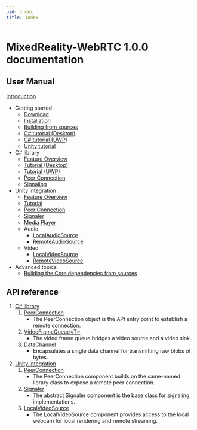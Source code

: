 ```yaml
---
uid: index
title: Index
---
```

# MixedReality-WebRTC 1.0.0 documentation

## User Manual

[Introduction](manual/introduction.md)

- Getting started
  - [Download](manual/download.md)
  - [Installation](manual/installation.md)
  - [Building from sources](manual/building.md)
  - [C# tutorial (Desktop)](manual/cs/helloworld-cs-core3.md)
  - [C# tutorial (UWP)](manual/cs/helloworld-cs-uwp.md)
  - [Unity tutorial](manual/helloworld-unity.md)
- C# library
  - [Feature Overview](manual/cs/cs.md)
  - [Tutorial (Desktop)](manual/cs/helloworld-cs-core3.md)
  - [Tutorial (UWP)](manual/cs/helloworld-cs-uwp.md)
  - [Peer Connection](manual/cs/cs-peerconnection.md)
  - [Signaling](manual/cs/cs-signaling.md)
- Unity integration
  - [Feature Overview](manual/unity-integration.md)
  - [Tutorial](manual/helloworld-unity.md)
  - [Peer Connection](manual/unity-peerconnection.md)
  - [Signaler](manual/unity-signaler.md)
  - [Media Player](manual/unity-mediaplayer.md)
  - Audio
    - [LocalAudioSource](manual/unity-localaudiosource.md)
    - [RemoteAudioSource](manual/unity-remoteaudiosource.md)
  - Video
    - [LocalVideoSource](manual/unity-localvideosource.md)
    - [RemoteVideoSource](manual/unity-remotevideosource.md)
- Advanced topics
  - [Building the Core dependencies from sources](manual/building-core.md)

## API reference

1. [C# library](xref:Microsoft.MixedReality.WebRTC)
   1. [PeerConnection](xref:Microsoft.MixedReality.WebRTC.PeerConnection)
      - The PeerConnection object is the API entry point to establish a remote connection.
   2. [VideoFrameQueue\<T\>](xref:Microsoft.MixedReality.WebRTC.VideoFrameQueue`1)
      - The video frame queue bridges a video source and a video sink.
   3. [DataChannel](xref:Microsoft.MixedReality.WebRTC.DataChannel)
      - Encapsulates a single data channel for transmitting raw blobs of bytes.
2. [Unity integration](xref:Microsoft.MixedReality.WebRTC.Unity)
   1. [PeerConnection](xref:Microsoft.MixedReality.WebRTC.Unity.PeerConnection)
      - The PeerConnection component builds on the same-named library class to expose a remote peer connection.
   2. [Signaler](xref:Microsoft.MixedReality.WebRTC.Unity.Signaler)
      - The abstract Signaler component is the base class for signaling implementations.
   3. [LocalVideoSource](xref:Microsoft.MixedReality.WebRTC.Unity.LocalVideoSource)
      - The LocalVideoSource component provides access to the local webcam for local rendering and remote streaming.
